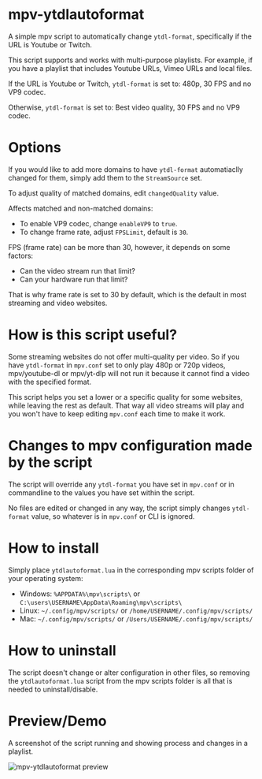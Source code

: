 # mpv-ytdlautoformat
A simple mpv script to automatically change `ytdl-format`, specifically if the URL is Youtube or Twitch.

This script supports and works with multi-purpose playlists. For example, if you have a playlist that includes Youtube URLs, Vimeo URLs and local files.

If the URL is Youtube or Twitch, `ytdl-format` is set to: 480p, 30 FPS and no VP9 codec.

Otherwise, `ytdl-format` is set to: Best video quality, 30 FPS and no VP9 codec.

# Options
If you would like to add more domains to have `ytdl-format` automatiaclly changed for them, simply add them to the `StreamSource` set.

To adjust quality of matched domains, edit `changedQuality` value.

Affects matched and non-matched domains:
- To enable VP9 codec, change `enableVP9` to `true`.
- To change frame rate, adjust `FPSLimit`, default is `30`.

FPS (frame rate) can be more than 30, however, it depends on some factors:
- Can the video stream run that limit?
- Can your hardware run that limit?

That is why frame rate is set to 30 by default, which is the default in most streaming and video websites.

# How is this script useful?
Some streaming websites do not offer multi-quality per video. So if you have `ytdl-format` in `mpv.conf` set to only play 480p or 720p videos, mpv/youtube-dl or mpv/yt-dlp will not run it because it cannot find a video with the specified format.

This script helps you set a lower or a specific quality for some websites, while leaving the rest as default. That way all video streams will play and you won't have to keep editing `mpv.conf` each time to make it work.

# Changes to mpv configuration made by the script
The script will override any `ytdl-format` you have set in `mpv.conf` or in commandline to the values you have set within the script.

No files are edited or changed in any way, the script simply changes `ytdl-format` value, so whatever is in `mpv.conf` or CLI is ignored.

# How to install
Simply place `ytdlautoformat.lua` in the corresponding mpv scripts folder of your operating system:

- Windows: `%APPDATA%\mpv\scripts\` or `C:\users\USERNAME\AppData\Roaming\mpv\scripts\`
- Linux: `~/.config/mpv/scripts/` or `/home/USERNAME/.config/mpv/scripts/`
- Mac: `~/.config/mpv/scripts/` or `/Users/USERNAME/.config/mpv/scripts/`

# How to uninstall
The script doesn't change or alter configuration in other files, so removing the `ytdlautoformat.lua` script from the mpv scripts folder is all that is needed to uninstall/disable.

# Preview/Demo
A screenshot of the script running and showing process and changes in a playlist.

![mpv-ytdlautoformat preview](https://i.imgur.com/KizO1TW.jpg)
